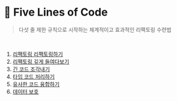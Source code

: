 # 📔 Five Lines of Code

> 다섯 줄 제한 규칙으로 시작하는 체계적이고 효과적인 리팩토링 수련법

<br/>

1. [리팩토링 리팩토링하기](/five-lines-of-code/01_리팩토링_리팩토링하기.md)
2. [리팩토링 깊게 들여다보기](/five-lines-of-code/02_리팩토링_깊게_들여다보기.md)
3. [긴 코드 조각내기](/five-lines-of-code/03_긴_코드_조각내기.md)
4. [타입 코드 처리하기](/five-lines-of-code/04_타입_코드_처리하기.md)
5. [유사한 코드 융합하기](/five-lines-of-code/05_유사한_코드_융합하기.md)
6. [데이터 보호](/five-lines-of-code/06_데이터_보호.md)
